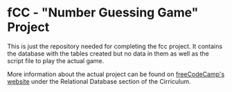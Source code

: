 # fCC - "Number Guessing Game" Project
This is just the repository needed for completing the fcc project. It contains the database with the tables created but no data in them as well as the script file to play the actual game.

More information about the actual project can be found on [freeCodeCamp's website](https://www.freecodecamp.org) under the Relational Database section of the Cirriculum.
